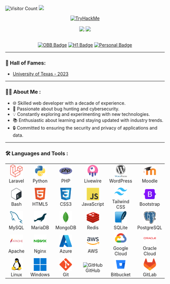 ![Visitor Count](https://komarev.com/ghpvc/?username=bigzooooz)
<a href="https://ko-fi.com/b4zb0z"><img src="https://shields.io/badge/KoFi-Buy_Me_a_coffee-blue?logo=ko-fi&style=for-the-badgeKofi" /></a> 

<div align="center">
  <a href="https://tryhackme.com/p/b4zb0z"><img src="https://tryhackme-badges.s3.amazonaws.com/b4zb0z.png" alt="TryHackMe"></a>
</div>
  
<br />  

<div id="badges"  align="center">
    <a style="ine-badge" target="_blank" href="https://pdf.credential.net/kiccwzdo_1707738328015.pdf"><img width="70px" src="https://abdulaziz-d.com/img/eJPT.png"></a>
    <a class="ine-badge" target="_blank" href="https://pdf.credential.net/rtnxv9za_1707739866151.pdf"><img width="70px" src="https://abdulaziz-d.com/img/ICCA-badge.png"></a>
  <br />
  <br />

  <a href="https://www.openbugbounty.org/researchers/b4zb0z/"><img src="https://img.shields.io/badge/OpenBugBounty-blue?style=for-the-badge&logo=openbugbounty&logoColor=white" alt="OBB Badge"/></a> 
  <a href="https://hackerone.com/b4zb0z"><img src="https://img.shields.io/badge/HackerOne-blue?style=for-the-badge&logo=hackerone&logoColor=white" alt="H1 Badge"/></a>
   <a href="https://abdulaziz-d.com"><img src="https://img.shields.io/website?label=Personal Website&style=for-the-badge&url=https://abdulaziz-d.com/&color=blue" alt="Personal Badge"/></a> 
  

 
</div>

---

### 🥇 Hall of Fames:
 - [University of Texas - 2023](https://security.utexas.edu/hall-of-fame#2023)

---

### :man_technologist: About Me :
- 🌐 Skilled web developer with a decade of experience.
- :bug: Passionate about bug hunting and cybersecurity.
- 💡 Constantly exploring and experimenting with new technologies.
- 📚 Enthusiastic about learning and staying updated with industry trends.
- 🔒 Committed to ensuring the security and privacy of applications and data.
---

<!-- ### :shopping_cart: My Latest Products

- [Articulate AI – Your Ultimate Content Creator and Designer](https://ko-fi.com/s/7645a2684d)
  - Articulate AI is a powerful Windows-based, single-user application that leverages AI to enhance your creative process.
  - Runs on: Windows

--- -->
### :hammer_and_wrench: Languages and Tools :
<table>
  <tr>
    <td align="center" width="96">
      <img src="https://github.com/devicons/devicon/blob/master/icons/laravel/laravel-original.svg" alt="Laravel" width="40" height="40"/>
      <br>Laravel
    </td>
    <td align="center" width="96">
      <img src="https://github.com/devicons/devicon/raw/master/icons/python/python-original.svg" alt="Python" width="40" height="40"/>
      <br>Python
    </td>
    <td align="center" width="96">
      <img src="https://github.com/devicons/devicon/raw/master/icons/php/php-original.svg" alt="PHP" width="40" height="40"/>
      <br>PHP
    </td>
    <td align="center" width="96">
      <img src="https://github.com/devicons/devicon/blob/master/icons/livewire/livewire-original.svg" alt="Livewire" width="40" height="40"/>
      <br>Livewire
    </td>
    <td align="center" width="96">
      <img src="https://github.com/devicons/devicon/blob/master/icons/wordpress/wordpress-original.svg" alt="WordPress" width="40" height="40"/>
      <br>WordPress
    </td>
    <td align="center" width="96">
      <img src="https://github.com/devicons/devicon/blob/master/icons/moodle/moodle-original.svg" alt="Moodle" width="40" height="40"/>
      <br>Moodle
    </td>
  </tr>
  <tr>
    <td align="center" width="96">
      <img src="https://github.com/devicons/devicon/blob/master/icons/bash/bash-original.svg" alt="Bash" width="40" height="40"/>
      <br>Bash
    </td>
    <td align="center" width="96">
      <img src="https://github.com/devicons/devicon/blob/master/icons/html5/html5-original.svg" alt="HTML" width="40" height="40"/>
      <br>HTML5
    </td>
    <td align="center" width="96">
      <img src="https://github.com/devicons/devicon/blob/master/icons/css3/css3-original.svg" alt="CSS" width="40" height="40"/>
      <br>CSS3
    </td>
    <td align="center" width="96">
      <img src="https://github.com/devicons/devicon/blob/master/icons/javascript/javascript-original.svg" alt="JavaScript" width="40" height="40"/>
      <br>JavaScript
    </td>
    <td align="center" width="96">
      <img src="https://github.com/devicons/devicon/blob/master/icons/tailwindcss/tailwindcss-original.svg" alt="Tailwind" width="40" height="40"/>
      <br>Tailwind CSS
    </td>
    <td align="center" width="96">
      <img src="https://github.com/devicons/devicon/blob/master/icons/bootstrap/bootstrap-original.svg" alt="Bootstrap" width="40" height="40"/>
      <br>Bootstrap
    </td>
  </tr>
  <tr>
    <td align="center" width="96">
      <img src="https://github.com/devicons/devicon/blob/master/icons/mysql/mysql-original.svg" alt="MySQL" width="40" height="40"/>
      <br>MySQL
    </td>
    <td align="center" width="96">
      <img src="https://github.com/devicons/devicon/blob/master/icons/mariadb/mariadb-original.svg" alt="MariaDB" width="40" height="40"/>
      <br>MariaDB
    </td>
    <td align="center" width="96">
      <img src="https://github.com/devicons/devicon/blob/master/icons/mongodb/mongodb-original.svg" alt="MongoDB" width="40" height="40"/>
      <br>MongoDB
    </td>
    <td align="center" width="96">
      <img src="https://github.com/devicons/devicon/blob/master/icons/redis/redis-original.svg" alt="Redis" width="40" height="40"/>
      <br>Redis
    </td>
    <td align="center" width="96">
      <img src="https://github.com/devicons/devicon/blob/master/icons/sqlite/sqlite-original.svg" alt="SQLite" width="40" height="40"/>
      <br>SQLite
    </td>
    <td align="center" width="96">
      <img src="https://github.com/devicons/devicon/blob/master/icons/postgresql/postgresql-original.svg" alt="PostgreSQL" width="40" height="40"/>
      <br>PostgreSQL
    </td>
  </tr>
  <tr>
    <td align="center" width="96">
      <img src="https://github.com/devicons/devicon/blob/master/icons/apache/apache-original-wordmark.svg" alt="Apache" width="40" height="40"/>
      <br>Apache
    </td>
    <td align="center" width="96">
      <img src="https://github.com/devicons/devicon/blob/master/icons/nginx/nginx-original.svg" alt="Nginx" width="40" height="40"/>
      <br>Nginx
    </td>
    <td align="center" width="96">
      <img src="https://github.com/devicons/devicon/blob/master/icons/azure/azure-original.svg" alt="Azure" width="40" height="40"/>
      <br>Azure
    </td>
    <td align="center" width="96">
      <img src="https://github.com/devicons/devicon/blob/master/icons/amazonwebservices/amazonwebservices-original-wordmark.svg" alt="AWS" width="40" height="40"/>
      <br>AWS
    </td>
    <td align="center" width="96">
      <img src="https://github.com/devicons/devicon/blob/master/icons/googlecloud/googlecloud-original.svg" alt="Google Cloud" width="40" height="40"/>
      <br>Google Cloud
    </td>
    <td align="center" width="96">
      <img src="https://raw.githubusercontent.com/devicons/devicon/ca28c779441053191ff11710fe24a9e6c23690d6/icons/oracle/oracle-original.svg" alt="Oracle Cloud" width="40" height="40"/>
      <br>Oracle Cloud
    </td>
  </tr>
  <tr>
    <td align="center" width="96">
      <img src="https://github.com/devicons/devicon/blob/master/icons/linux/linux-original.svg" alt="Linux" width="40" height="40"/>
      <br>Linux
    </td>
    <td align="center" width="96">
      <img src="https://github.com/devicons/devicon/blob/master/icons/windows11/windows11-original.svg" alt="Windows" width="40" height="40"/>
      <br>Windows
    </td>
    <td align="center" width="96">
      <img src="https://github.com/devicons/devicon/blob/master/icons/git/git-original.svg" alt="Git" width="40" height="40"/>
      <br>Git
    </td>
    <td align="center" width="96">
      <img src="https://img.icons8.com/external-tal-revivo-bold-tal-revivo/40/FFFFFF/external-github-with-cat-logo-an-online-community-for-software-development-logo-bold-tal-revivo.png" alt="GitHub" width="40" height="40"/>
      <br>GitHub
    </td>
    <td align="center" width="96">
      <img src="https://github.com/devicons/devicon/blob/master/icons/bitbucket/bitbucket-original.svg" alt="Bitbucket" width="40" height="40"/>
      <br>Bitbucket
    </td>
    <td align="center" width="96">
      <img src="https://github.com/devicons/devicon/blob/master/icons/gitlab/gitlab-original.svg" alt="GitLab" width="40" height="40"/>
      <br>GitLab
    </td>
  </tr>
</table>




